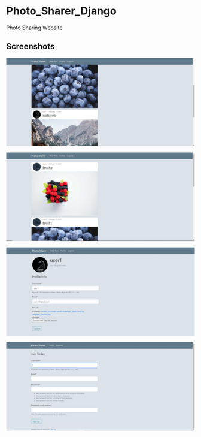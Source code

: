 # Photo_Sharer_Django

Photo Sharing Website

Screenshots  
------------

  ![alt text](https://github.com/GretaRob/Photo_Sharer_Django/blob/master/screenshot1.JPG)


  ![alt text](https://github.com/gretarob/photo_sharer_django/blob/master/screenshot2.jpg)

  
  ![alt text](https://github.com/gretarob/photo_sharer_django/blob/master/screenshot3.jpg)
  
   ![alt text](https://github.com/gretarob/photo_sharer_django/blob/master/screenshot4.jpg)
